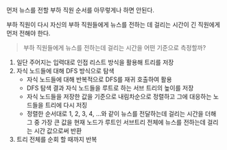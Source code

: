 먼저 뉴스를 전할 부하 직원 순서를 아무렇게나 하면 안된다.

부하 직원이 다시 자신의 부하 직원들에게 뉴스를 전하는 데 걸리는 시간이 긴 직원에게 먼저 전해야 한다.

> 부하 직원들에게 뉴스를 전하는데 걸리는 시간을 어떤 기준으로 측정할까?

1. 일단 주어지는 입력대로 인접 리스트 방식을 활용해 트리를 저장
1. 자식 노드들에 대해 DFS 방식으로 탐색
   - 자식 노드들에 대해 반복적으로 DFS를 재귀 호출하여 활용
   - DFS 탐색 결과 자식 노드들을 루트로 하는 서브 트리의 높이를 저장
   - 자식 노드들을 저장한 값을 기준으로 내림차순으로 정렬하고 그에 대응하는 노드들을 트리에 다시 저징
   - 정렬한 순서대로 1, 2, 3, 4, ...와 같이 뉴스를 전달하는데 걸리는 시간을 더해 그 중 가장 큰 값을 현재 노드가 루트인 서브트리 전체에 뉴스를 전하는데 걸리는 시간 값으로써 반환
1. 트리 전체를 순회 할 때까지 반복
